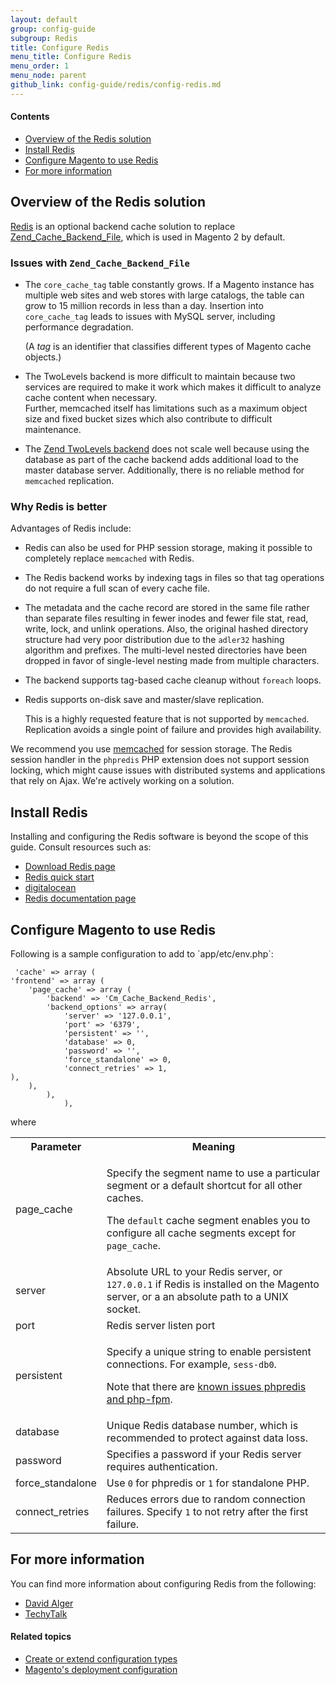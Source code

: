 ```yaml
---
layout: default
group: config-guide
subgroup: Redis
title: Configure Redis
menu_title: Configure Redis
menu_order: 1
menu_node: parent
github_link: config-guide/redis/config-redis.md
---
```


#### Contents
*	<a href="#config-redis-over">Overview of the Redis solution</a>
*	<a href="#config-redis-install">Install Redis</a>
*	<a href="#config-redis-config">Configure Magento to use Redis</a>
*	<a href="#config-redis-info">For more information</a>

<h2 id="config-redis-over">Overview of the Redis solution</h2>
<a href="http://redis.io/" target="_blank">Redis</a> is an optional backend cache solution to replace <a href="http://framework.zend.com/apidoc/1.0/Zend_Cache/Backend/Zend_Cache_Backend_File.html" target="_blank">Zend_Cache_Backend_File</a>, which is used in Magento 2 by default.

### Issues with `Zend_Cache_Backend_File`

* The `core_cache_tag` table constantly grows. If a Magento instance has multiple web sites and web stores with large catalogs, the table can grow to 15 million records in less than a day. Insertion into `core_cache_tag` leads to issues with MySQL server, including performance degradation. 

  (A *tag* is an identifier that classifies different types of Magento cache objects.)

* The TwoLevels backend is more difficult to maintain because two services are required to make it work which makes it difficult to analyze cache content when necessary.  
Further, memcached itself has limitations such as a maximum object size and fixed bucket sizes which also contribute to difficult maintenance.

* The <a href="http://framework.zend.com/manual/1.12/en/zend.cache.backends.html#zend.cache.backends.twolevels" target="_blank">Zend TwoLevels backend</a> does not scale well because using the database as part of the cache backend adds additional load to the master database server. Additionally, there is no reliable method for `memcached` replication.

### Why Redis is better
Advantages of Redis include:

* Redis can also be used for PHP session storage, making it possible to completely replace `memcached` with Redis.

* The Redis backend works by indexing tags in files so that tag operations do not require a full scan of every cache file. 

* The metadata and the cache record are stored in the same file rather than separate files resulting in fewer inodes and fewer file stat, read, write, lock, and unlink operations. Also, the original hashed directory structure had very poor distribution due to the `adler32` hashing algorithm and prefixes. The multi-level nested directories have been dropped in favor of single-level nesting made from multiple characters.

* The backend supports tag-based cache cleanup without `foreach` loops. 

* Redis supports on-disk save and master/slave replication. 

  This is a highly requested feature that is not supported by `memcached`. Replication avoids a single point of failure and provides high  availability.

<div class="bs-callout bs-callout-info" id="info">
   <span class="glyphicon-class">
   <p>We recommend you use <a href="{{ site.gdeurl }}config-guide/memcache/memcache.html">memcached</a> for session storage. The Redis session handler in the <code>phpredis</code> PHP extension does not support session locking, which might cause issues with distributed systems and applications that rely on Ajax. We're actively working on a solution.</p></span>
</div>

<h2 id="config-redis-install">Install Redis</h2>
Installing and configuring the Redis software is beyond the scope of this guide. Consult resources such as:

*	<a href="http://redis.io/download" target="_blank">Download Redis page</a>
*	<a href="http://redis.io/topics/quickstart" target="_blank">Redis quick start</a>
*	<a href="https://www.digitalocean.com/community/tutorials/how-to-install-and-use-redis" target="_blank">digitalocean</a>
*	<a href="http://redis.io/documentation" target="_blank">Redis documentation page</a>

<h2 id="config-redis-config">Configure Magento to use Redis</h2>
Following is a sample configuration to add to `<your Magento install dir>app/etc/env.php`:

	 'cache' => array (
	'frontend' => array (
		'page_cache' => array (
			'backend' => 'Cm_Cache_Backend_Redis',
			'backend_options' => array(
				'server' => '127.0.0.1', 
				'port' => '6379',
				'persistent' => '', 
				'database' => 0, 
				'password' => '', 
				'force_standalone' => 0, 
				'connect_retries' => 1, 
	),
		),
			),
				),

where

<table>
<tbody>
	<tr>
		<th>Parameter</th>
		<th>Meaning</th>
	</tr>
<tr>
	<td>page_cache</td>
	<td><p>Specify the segment name to use a particular segment or a default shortcut for all other caches.</p>
		<p>The <code>default</code> cache segment enables you to configure all cache segments except for <code>page_cache</code>.</p></td>
</tr>
<tr>
	<td>server</td>
	<td>Absolute URL to your Redis server, or <code>127.0.0.1</code> if Redis is installed on the Magento server, or a an absolute path to a UNIX socket.</td>
</tr>
<tr>
	<td>port</td>
	<td>Redis server listen port</td>
</tr>
<tr>
	<td>persistent</td>
	<td><p>Specify a unique string to enable persistent connections. For example, <code>sess-db0</code>.</p>
		<p>Note that there are <a href="https://github.com/nicolasff/phpredis/issues/70" target="_blank">known issues phpredis and php-fpm</a>.</p></td>
</tr>
<tr>
	<td>database</td>
	<td>Unique Redis database number, which is recommended to protect against data loss.</td>
</tr>
<tr>
	<td>password</td>
	<td>Specifies a password if your Redis server requires authentication.</td>
</tr>
<tr>
	<td>force_standalone</td>
	<td>Use <code>0</code> for phpredis or <code>1</code> for standalone PHP.</td>
</tr>
<tr>
	<td>connect_retries</td>
	<td>Reduces errors due to random connection failures. Specify <code>1</code> to not retry after the first failure.</td>
</tr>
</tbody>
</table>

<h2 id="config-redis-info">For more information</h2>
You can find more information about configuring Redis from the following:

*	<a href="http://davidalger.com/development/magento/configuring-magento-2-to-use-redis-cache-backend/" target="_blank">David Alger</a>
*	<a href="http://www.techytalk.info/configuring-cache-storage-backends-magento-2-redis/" target="_blank">TechyTalk</a>
<!-- *	<a href="http://info2.magento.com/rs/magentoenterprise/images/MagentoECG-UsingRedisasaCacheBackendinMagento.pdf" target="_blank">Magento Expert Consulting Group (ECG) article <em>written for Magento 1.x</em> -->

#### Related topics

 *  <a href="{{ site.gdeurl }}config-guide/config/config-create.html">Create or extend configuration types</a>
 *  <a href="{{ site.gdeurl }}config-guide/config/config-php.html">Magento's deployment configuration</a>
